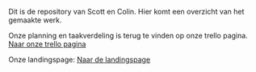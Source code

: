 Dit is de repository van Scott en Colin.
Hier komt een overzicht van het gemaakte werk.

Onze planning en taakverdeling is terug te vinden op onze trello pagina.
[Naar onze trello pagina](https://trello.com/b/YpXCLgoI/landingspage-scott-colin)

Onze landingspage:
[Naar de landingspage](https://31658.hosts1.ma-cloud.nl/LandingspageRAM/Landingspage/)


